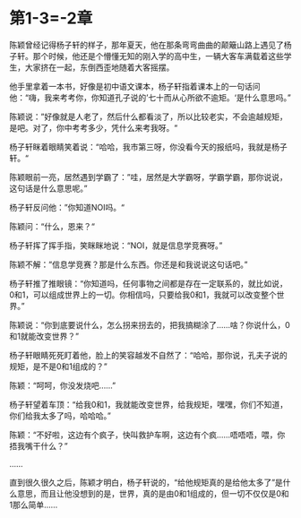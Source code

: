 # 第1-3=-2章

陈颖曾经记得杨子轩的样子，那年夏天，他在那条弯弯曲曲的颠簸山路上遇见了杨子轩。那个时候，他还是个懵懂无知的刚入学的高中生，一辆大客车满载着这些学生，大家挤在一起，东倒西歪地随着大客摇摆。

他手里拿着一本书，好像是初中语文课本，杨子轩指着课本上的一句话问他：“嗨，我来考考你，你知道孔子说的’七十而从心所欲不逾矩。‘是什么意思吗。”

陈颖说：”好像就是人老了，然后什么都看淡了，所以比较老实，不会逾越规矩，是吧。对了，你中考考多少，凭什么来考我呀。“

杨子轩眯着眼睛笑着说：“哈哈，我市第三呀，你没看今天的报纸吗，我就是杨子轩。“

陈颖眼前一亮，居然遇到学霸了：”哇，居然是大学霸呀，学霸学霸，那你说说，这句话是什么意思呢。”

杨子轩反问他：”你知道NOI吗。“

陈颖问：“什么，恩来？“

杨子轩挥了挥手指，笑眯眯地说：“NOI，就是信息学竞赛呀。”

陈颖不解：”信息学竞赛？那是什么东西。你还是和我说说这句话吧。”

杨子轩推了推眼镜：“你知道吗，任何事物之间都是存在一定联系的，就比如说，0和1，可以组成世界上的一切。你相信吗，只要给我0和1，我就可以改变整个世界。”

陈颖说：“你到底要说什么，怎么拐来拐去的，把我搞糊涂了……啥？你说什么，0和1就能改变世界？”

杨子轩眼睛死死盯着他，脸上的笑容越发不自然了：“哈哈，那你说，孔夫子说的规矩，是不是0和1组成的？”

陈颖：“呵呵，你没发烧吧……”

杨子轩望着车顶：“给我0和1，我就能改变世界，给我规矩，嘿嘿，你们不知道，你们给我太多了吗，哈哈哈。”

陈颖：“不好啦，这边有个疯子，快叫救护车啊，这边有个疯……唔唔唔，喂，你捂我嘴干什么？”

……

直到很久很久之后，陈颖才明白，杨子轩说的，“给他规矩真的是给他太多了”是什么意思，而且让他没想到的是，世界，真的是由0和1组成的，但一切不仅仅是0和1那么简单……

